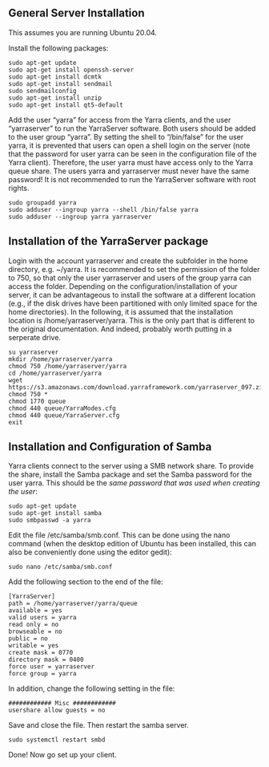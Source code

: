 
## General Server Installation
This assumes you are running Ubuntu 20.04.

Install the following packages:
```
sudo apt-get update
sudo apt-get install openssh-server
sudo apt-get install dcmtk
sudo apt-get install sendmail
sudo sendmailconfig
sudo apt-get install unzip
sudo apt-get install qt5-default
```

Add the user “yarra” for access from the Yarra clients, and the user “yarraserver” to run the YarraServer software. Both users should be added to the user group “yarra”. By setting the shell to “/bin/false” for the user yarra, it is prevented that users can open a shell login on the server (note that the password for user yarra can be seen in the configuration file of the Yarra client). Therefore, the user yarra must have access only to the Yarra queue share. The users yarra and yarraserver must never have the same password! It is not recommended to run the YarraServer software with root rights.
```
sudo groupadd yarra
sudo adduser --ingroup yarra --shell /bin/false yarra
sudo adduser --ingroup yarra yarraserver
```

## Installation of the YarraServer package
Login with the account yarraserver and create the subfolder in the home directory, e.g. ~/yarra. It is recommended to set the permission of the folder to 750, so that only the user yarraserver and users of the group yarra can access the folder. Depending on the configuration/installation of your server, it can be advantageous to install the software at a different location (e.g., if the disk drives have been partitioned with only limited space for the home directories). In the following, it is assumed that the installation location is /home/yarraserver/yarra. This is the only part that is different to the original documentation.  And indeed, probably worth putting in a serperate drive.
```
su yarraserver
mkdir /home/yarraserver/yarra
chmod 750 /home/yarraserver/yarra
cd /home/yarraserver/yarra
wget https://s3.amazonaws.com/download.yarraframework.com/yarraserver_097.zip
chmod 750 *
chmod 1770 queue
chmod 440 queue/YarraModes.cfg
chmod 440 queue/YarraServer.cfg
exit
```

## Installation and Configuration of Samba 
Yarra clients connect to the server using a SMB network share. To provide the share, install the Samba package and set the Samba password for the user yarra. This should be the *same password that was used when creating the user*:
```
sudo apt-get update
sudo apt-get install samba
sudo smbpasswd -a yarra
```
Edit the file /etc/samba/smb.conf. This can be done using the nano command (when the desktop edition of Ubuntu has been installed, this can also be conveniently done using the editor gedit):
```
sudo nano /etc/samba/smb.conf
```
Add the following section to the end of the file:

```
[YarraServer]
path = /home/yarraserver/yarra/queue
available = yes
valid users = yarra
read only = no
browseable = no
public = no
writable = yes
create mask = 0770
directory mask = 0400
force user = yarraserver
force group = yarra
```

In addition, change the following setting in the file:

```
############ Misc ############
usershare allow guests = no
```

Save and close the file. Then restart the samba server.
```
sudo systemctl restart smbd
```

Done! Now go set up your client. 
